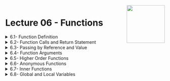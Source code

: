 <img align="right" width="120" height="120" src="https://github.com/cs-MohamedAyman/Computer-Science-Textbooks/blob/master/logos/python.jpg">

# Lecture 06 - Functions

<details>
	<summary>6.1- Function Definition</summary>

</details>

<details>
	<summary>6.2- Function Calls and Return Statement</summary>

</details>

<details>
	<summary>6.3- Passing by Reference and Value</summary>

</details>

<details>
	<summary>6.4- Function Arguments</summary>

</details>

<details>
	<summary>6.5- Higher Order Functions</summary>

</details>
<details>
	<summary>6.6- Anonymous Functions</summary>

</details>

<details>
	<summary>6.7- Inner Functions</summary>

</details>

<details>
	<summary>6.8- Global and Local Variables</summary>

</details>
